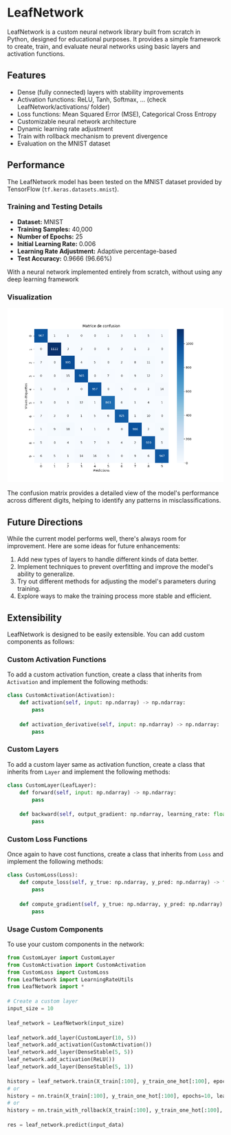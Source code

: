 # LeafNetwork

LeafNetwork is a custom neural network library built from scratch in Python, designed for educational purposes. It provides a simple framework to create, train, and evaluate neural networks using basic layers and activation functions.

## Features

- Dense (fully connected) layers with stability improvements
- Activation functions: ReLU, Tanh, Softmax, ... (check LeafNetwork/activations/ folder)
- Loss functions: Mean Squared Error (MSE), Categorical Cross Entropy
- Customizable neural network architecture
- Dynamic learning rate adjustment
- Train with rollback mechanism to prevent divergence
- Evaluation on the MNIST dataset

## Performance

The LeafNetwork model has been tested on the MNIST dataset provided by TensorFlow (`tf.keras.datasets.mnist`).

### Training and Testing Details

- **Dataset:** MNIST
- **Training Samples:** 40,000
- **Number of Epochs:** 25
- **Initial Learning Rate:** 0.006
- **Learning Rate Adjustment:** Adaptive percentage-based
- **Test Accuracy:** 0.9666 (96.66%)

With a neural network implemented entirely from scratch, without using any deep learning framework

### Visualization

![Confusion Matrix](https://github.com/Azzary/LeafNeural-Network/blob/main/images/confusion_matrix.png)

The confusion matrix provides a detailed view of the model's performance across different digits, helping to identify any patterns in misclassifications.

## Future Directions

While the current model performs well, there's always room for improvement. Here are some ideas for future enhancements:

1. Add new types of layers to handle different kinds of data better.
2. Implement techniques to prevent overfitting and improve the model's ability to generalize.
3. Try out different methods for adjusting the model's parameters during training.
4. Explore ways to make the training process more stable and efficient.

## Extensibility

LeafNetwork is designed to be easily extensible. You can add custom components as follows:

### Custom Activation Functions

To add a custom activation function, create a class that inherits from `Activation` and implement the following methods:

```python
class CustomActivation(Activation):
    def activation(self, input: np.ndarray) -> np.ndarray:
        pass

    def activation_derivative(self, input: np.ndarray) -> np.ndarray:
        pass
```

### Custom Layers

To add a custom layer same as activation function, create a class that inherits from `Layer` and implement the following methods:

```python
class CustomLayer(LeafLayer):
    def forward(self, input: np.ndarray) -> np.ndarray:
        pass

    def backward(self, output_gradient: np.ndarray, learning_rate: float):
        pass
```

### Custom Loss Functions

Once again to have cost functions, create a class that inherits from `Loss` and implement the following methods:

```python
class CustomLoss(Loss):
    def compute_loss(self, y_true: np.ndarray, y_pred: np.ndarray) -> float:
        pass

    def compute_gradient(self, y_true: np.ndarray, y_pred: np.ndarray) -> np.ndarray:
        pass
```

### Usage Custom Components

To use your custom components in the network:

```python
from CustomLayer import CustomLayer
from CustomActivation import CustomActivation
from CustomLoss import CustomLoss
from LeafNetwork import LearningRateUtils
from LeafNetwork import *

# Create a custom layer
input_size = 10

leaf_network = LeafNetwork(input_size)

leaf_network.add_layer(CustomLayer(10, 5))
leaf_network.add_activation(CustomActivation())
leaf_network.add_layer(DenseStable(5, 5))
leaf_network.add_activation(ReLU())
leaf_network.add_layer(DenseStable(5, 1))

history = leaf_network.train(X_train[:100], y_train_one_hot[:100], epochs=10, learning_rate=0.001)
# or 
history = nn.train(X_train[:100], y_train_one_hot[:100], epochs=10, learning_rate=0.001, lr_adjustment_func= LearningRateUtils.adaptive_percentage)
# or 
history = nn.train_with_rollback(X_train[:100], y_train_one_hot[:100], epochs=10, learning_rate=0.001, lr_adjustment_func= LearningRateUtils.adaptive_percentage)

res = leaf_network.predict(input_data)
```
